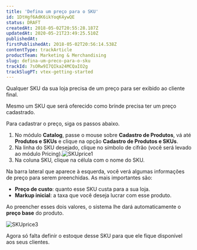 ```yaml
---
title: 'Defina um preço para o SKU'
id: 1DtHgf6AdK6ikYoqK4ywQE
status: DRAFT
createdAt: 2018-05-02T20:55:28.187Z
updatedAt: 2020-05-21T23:49:25.510Z
publishedAt: 
firstPublishedAt: 2018-05-02T20:56:14.538Z
contentType: trackArticle
productTeam: Marketing & Merchandising
slug: defina-um-preco-para-o-sku
trackId: 7sORw9I7QIka24MCQaIO2g
trackSlugPT: vtex-getting-started
---
```


Qualquer SKU da sua loja precisa de um preço para ser exibido ao cliente final.

<div class="alert alert-warning">
Mesmo um SKU que será oferecido como brinde precisa ter um preço cadastrado.
</div>

Para cadastrar o preço, siga os passos abaixo.
1. No módulo __Catalog__, passe o mouse sobre __Cadastro de Produtos__, vá até __Produtos e SKUs__ e clique na opção __Cadastro de Produtos e SKUs__.
2. Na linha do SKU desejado, clique no símbolo de cifrão (você será levado ao módulo Pricing).![SKUprice1](//images.contentful.com/alneenqid6w5/2JbgHp3MuciccYsiAIqwki/ec0d7871c26758bd28d40e51f130edda/SKUprice1.png)
3. Na coluna SKU, clique na célula com o nome do SKU.

Na barra lateral que aparece à esquerda, você verá algumas informações de preço para serem preenchidas. As mais importantes são:
- __Preço de custo__: quanto esse SKU custa para a sua loja.
- __Markup inicial__: a taxa que você deseja lucrar com esse produto.

Ao preencher esses dois valores, o sistema lhe dará automaticamente o __preço base__ do produto.

![SKUprice3](//images.contentful.com/alneenqid6w5/lvdNQdSq52emikM8QGImA/801b0e9fce71acbd0f923bf3db13187c/SKUprice3.gif)

Agora só falta definir o estoque desse SKU para que ele fique disponível aos seus clientes.
